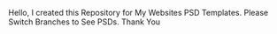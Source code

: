 Hello, I created this Repository for My Websites PSD Templates. 
Please Switch Branches to See PSDs.
Thank You
